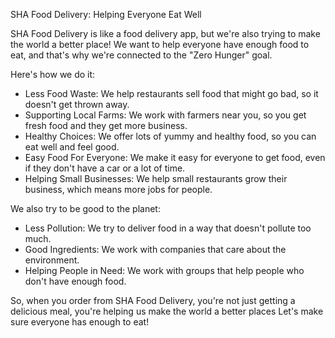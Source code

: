 SHA Food Delivery: Helping Everyone Eat Well
 
SHA Food Delivery is like a food delivery app, but we're also trying to make the world a better place! We want to help everyone have enough food to eat, and that's why we're connected to the "Zero Hunger" goal.
 
Here's how we do it:
 
- Less Food Waste: We help restaurants sell food that might go bad, so it doesn't get thrown away.
- Supporting Local Farms: We work with farmers near you, so you get fresh food and they get more business.
- Healthy Choices: We offer lots of yummy and healthy food, so you can eat well and feel good.
- Easy Food For Everyone: We make it easy for everyone to get food, even if they don't have a car or a lot of time.
- Helping Small Businesses: We help small restaurants grow their business, which means more jobs for people.
 
We also try to be good to the planet:
 
- Less Pollution: We try to deliver food in a way that doesn't pollute too much.
- Good Ingredients: We work with companies that care about the environment.
- Helping People in Need: We work with groups that help people who don't have enough food.
 
So, when you order from SHA Food Delivery, you're not just getting a delicious meal, you're helping us make the world a better places 
Let's make sure everyone has enough to eat!
